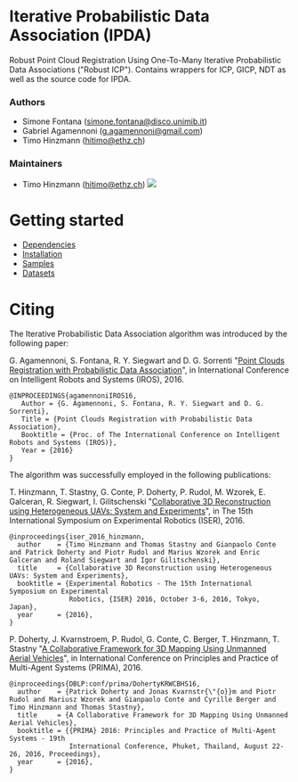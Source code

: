 # Iterative Probabilistic Data Association (IPDA)
Robust Point Cloud Registration Using One-To-Many Iterative Probabilistic Data Associations ("Robust ICP"). 
Contains wrappers for ICP, GICP, NDT as well as the source code for IPDA.

### Authors
- Simone Fontana (simone.fontana@disco.unimib.it)
- Gabriel Agamennoni (g.agamennoni@gmail.com)
- Timo Hinzmann (hitimo@ethz.ch) 

### Maintainers
- Timo Hinzmann (hitimo@ethz.ch)
![](https://github.com/ethz-asl/ipda/wiki/ipda.png)

# Getting started
- [Dependencies](https://github.com/ethz-asl/robust_point_cloud_registration/wiki/Dependencies)
- [Installation](https://github.com/ethz-asl/robust_point_cloud_registration/wiki/Installation)
- [Samples](https://github.com/ethz-asl/robust_point_cloud_registration/wiki/Samples)
- [Datasets](https://github.com/ethz-asl/robust_point_cloud_registration/wiki/Datasets)

# Citing
The Iterative Probabilistic Data Association algorithm was introduced by the following paper:

G. Agamennoni, S. Fontana, R. Y. Siegwart and D. G. Sorrenti "[Point Clouds Registration with Probabilistic Data Association](https://github.com/ethz-asl/ipda/wiki/0383.pdf)", in International Conference on Intelligent Robots and Systems (IROS), 2016.

```
@INPROCEEDINGS{agamennoniIROS16,
   Author = {G. Agamennoni, S. Fontana, R. Y. Siegwart and D. G. Sorrenti},
   Title = {Point Clouds Registration with Probabilistic Data Association},
   Booktitle = {Proc. of The International Conference on Intelligent Robots and Systems (IROS)},
   Year = {2016}
}
```

The algorithm was successfully employed in the following publications:

T. Hinzmann, T. Stastny, G. Conte, P. Doherty, P. Rudol, M. Wzorek, E. Galceran, R. Siegwart, I. Gilitschenski "[Collaborative 3D Reconstruction using Heterogeneous UAVs: System and Experiments](http://www.timohinzmann.com/publications/iser_2016_hinzmann.pdf)", in The 15th International Symposium on Experimental Robotics (ISER), 2016.

```
@inproceedings{iser_2016_hinzmann,
  author    = {Timo Hinzmann and Thomas Stastny and Gianpaolo Conte and Patrick Doherty and Piotr Rudol and Marius Wzorek and Enric Galceran and Roland Siegwart and Igor Gilitschenski},
  title     = {Collaborative 3D Reconstruction using Heterogeneous UAVs: System and Experiments},
  booktitle = {Experimental Robotics - The 15th International Symposium on Experimental
               Robotics, {ISER} 2016, October 3-6, 2016, Tokyo, Japan},
  year      = {2016},
}
```
P. Doherty, J. Kvarnstroem, P. Rudol, G. Conte, C. Berger, T. Hinzmann, T. Stastny "[A Collaborative Framework for 3D Mapping Using Unmanned Aerial Vehicles](http://www.timohinzmann.com/publications/prima_2016_doherty.pdf)", in International Conference on Principles and Practice of Multi-Agent Systems (PRIMA), 2016.

```
@inproceedings{DBLP:conf/prima/DohertyKRWCBHS16,
  author    = {Patrick Doherty and Jonas Kvarnstr{\"{o}}m and Piotr Rudol and Mariusz Wzorek and Gianpaolo Conte and Cyrille Berger and Timo Hinzmann and Thomas Stastny},
  title     = {A Collaborative Framework for 3D Mapping Using Unmanned Aerial Vehicles},
  booktitle = {{PRIMA} 2016: Principles and Practice of Multi-Agent Systems - 19th
               International Conference, Phuket, Thailand, August 22-26, 2016, Proceedings},
  year      = {2016},
}
```

